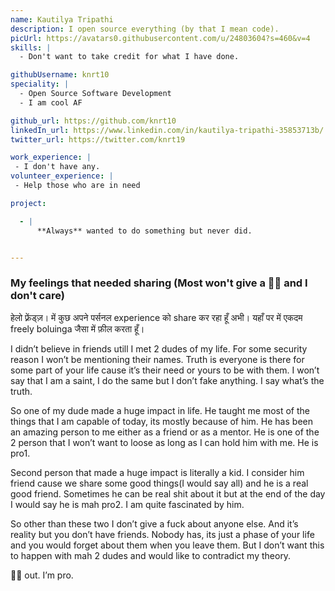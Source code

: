 ```yaml
---
name: Kautilya Tripathi
description: I open source everything (by that I mean code).
picUrl: https://avatars0.githubusercontent.com/u/24803604?s=460&v=4
skills: |
  - Don't want to take credit for what I have done.

githubUsername: knrt10
speciality: |
  - Open Source Software Development
  - I am cool AF

github_url: https://github.com/knrt10
linkedIn_url: https://www.linkedin.com/in/kautilya-tripathi-35853713b/
twitter_url: https://twitter.com/knrt19

work_experience: |
 - I don't have any.
volunteer_experience: |
 - Help those who are in need

project:

  - |
      **Always** wanted to do something but never did.


---
```


### My feelings that needed sharing (Most won't give a 🖕🏼 and I don't care)

हेलो फ़्रेंड्ज़।
में कुछ अपने पर्सनल experience को share कर रहा हूँ अभी।
यहाँ पर में एकदम freely boluinga जैसा में फ़ील करता हूँ।

I didn’t believe in friends utill I met 2 dudes of my life. For some security reason I won’t be mentioning their names. Truth is everyone is there for some part of your life cause it’s their need or yours to be with them. I won’t say that I am a saint, I do the same but I don’t fake anything. I say what’s the truth.

So one of my dude made a huge impact in life. He taught me most of the things that I am capable of today, its mostly because of him. He has been an amazing person to me either as a friend or as a mentor. He is one of the 2 person that I won’t want to loose as long as I can hold him with me. He is pro1.

Second person that made a huge impact is literally a kid. I consider him friend cause we share some good things(I would say all) and he is a real good friend. Sometimes he can be real shit about it but at the end of the day I would say he is mah pro2. I am quite fascinated by him.

So other than these two I don’t give a fuck about anyone else. And it’s reality but you don’t have friends. Nobody has, its just a phase of your life and you would forget about them when you leave them. But I don’t want this to happen with mah 2 dudes and would like to contradict my theory.

✌🏼 out. I’m pro.
